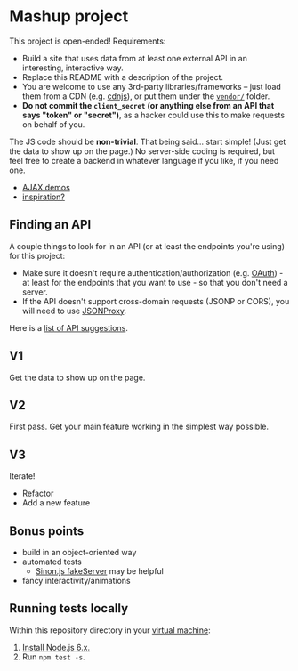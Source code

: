 # Mashup project

This project is open-ended! Requirements:

* Build a site that uses data from at least one external API in an interesting, interactive way.
* Replace this README with a description of the project.
* You are welcome to use any 3rd-party libraries/frameworks – just load them from a CDN (e.g. [cdnjs](http://cdnjs.com)), or put them under the [`vendor/`](vendor/) folder.
* **Do not commit the `client_secret` (or anything else from an API that says "token" or "secret")**, as a hacker could use this to make requests on behalf of you.

The JS code should be **non-trivial**. That being said... start simple! (Just get the data to show up on the page.) No server-side coding is required, but feel free to create a backend in whatever language if you like, if you need one.

* [AJAX demos](https://github.com/advanced-js/deck/tree/gh-pages/demos/ajax)
* [inspiration?](http://www.programmableweb.com/mashups)

## Finding an API

A couple things to look for in an API (or at least the endpoints you're using) for this project:

* Make sure it doesn't require authentication/authorization (e.g. [OAuth](http://oauth.net/)) - at least for the endpoints that you want to use - so that you don't need a server.
* If the API doesn't support cross-domain requests (JSONP or CORS), you will need to use [JSONProxy](https://jsonp.afeld.me/).

Here is a [list of API suggestions](https://gist.github.com/afeld/4952991).

## V1

Get the data to show up on the page.

## V2

First pass. Get your main feature working in the simplest way possible.

## V3

Iterate!

* Refactor
* Add a new feature

## Bonus points

* build in an object-oriented way
* automated tests
    * [Sinon.js fakeServer](http://sinonjs.org/docs/#fakeServer) may be helpful
* fancy interactivity/animations

## Running tests locally

Within this repository directory in your [virtual machine](https://github.com/startup-systems/vm):

1. [Install Node.js 6.x.](https://nodejs.org/en/download/package-manager/#debian-and-ubuntu-based-linux-distributions)
1. Run `npm test -s`.
